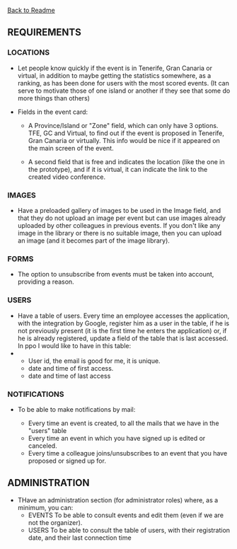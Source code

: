 [Back to Readme](https://github.com/rubensantibanezacosta/Ocio_Open/blob/main/docs/English%20Readme.md)

## REQUIREMENTS

### LOCATIONS

- Let people know quickly if the event is in Tenerife, Gran Canaria or virtual, in addition to maybe getting the statistics somewhere, as a ranking, as has been done for users with the most scored events. (It can serve to motivate those of one island or another if they see that some do more things than others)

-  Fields in the event card:

	- A Province/Island or "Zone" field, which can only have 3 options. TFE, GC and Virtual, to find out if the event is proposed in Tenerife, Gran Canaria or virtually. This info would be nice if it appeared on the main screen of the event.

	- A second field that is free and indicates the location (like the one in the prototype), and if it is virtual, it can indicate the link to the created video conference.

### IMAGES

- Have a preloaded gallery of images to be used in the Image field, and that they do not upload an image per event but can use images already uploaded by other colleagues in previous events. If you don't like any image in the library or there is no suitable image, then you can upload an image (and it becomes part of the image library).

### FORMS

- The option to unsubscribe from events must be taken into account, providing a reason.


### USERS

- Have a table of users. Every time an employee accesses the application, with the integration by Google, register him as a user in the table, if he is not previously present (it is the first time he enters the application) or, if he is already registered, update a field of the table that is last accessed. In ppo I would like to have in this table:
- 
	- User id, the email is good for me, it is unique.
	- date and time of first access.
	- date and time of last access


### NOTIFICATIONS

- To be able to make notifications by mail:

	- Every time an event is created, to all the mails that we have in the "users" table
	- Every time an event in which you have signed up is edited or canceled.
	- Every time a colleague joins/unsubscribes to an event that you have proposed or signed up for.


## ADMINISTRATION

- THave an administration section (for administrator roles) where, as a minimum, you can:
 	- EVENTS To be able to consult events and edit them (even if we are not the organizer).
 	- USERS To be able to consult the table of users, with their registration date, and their last connection time
